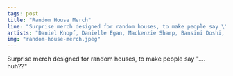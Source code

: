 ```yaml
---
tags: post
title: "Random House Merch"
line: "Surprise merch designed for random houses, to make people say \".... huh??\""
artists: "Daniel Knopf, Danielle Egan, Mackenzie Sharp, Bansini Doshi, Kay Bromley"
img: "random-house-merch.jpeg"
---
```


Surprise merch designed for random houses, to make people say ".... huh??"
